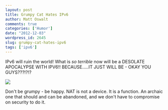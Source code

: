 ```yaml
---
layout: post
title: Grumpy Cat Hates IPv6
author: Matt Oswalt
comments: true
categories: ['Humor']
date: "2012-12-03"
wordpress_id: 2645
slug: grumpy-cat-hates-ipv6
tags: ['ipv6']
---
```



IPv6 will ruin the world! What is _so terrible_ now will be a DESOLATE APOCALYPSE WITH IPV6!! BECAUSE.....IT JUST WILL BE - OKAY YOU GUYS???!?!?

[![](/assets/2012/12/31188335.jpg)](/assets/2012/12/31188335.jpg)

Don't be grumpy - be happy. NAT is not a device. It is a function. An archaic one that should and can be abandoned, and we don't have to compromise on security to do it.

